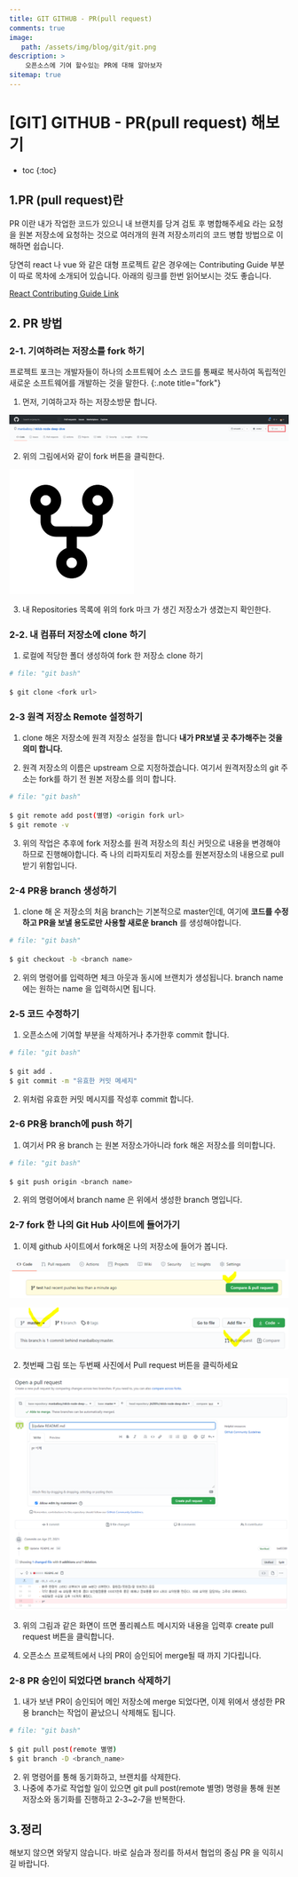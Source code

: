 ```yaml
---
title: GIT GITHUB - PR(pull request)
comments: true
image: 
   path: /assets/img/blog/git/git.png 
description: >
    오픈소스에 기여 할수있는 PR에 대해 알아보자
sitemap: true
---
```


# [GIT] GITHUB - PR(pull request) 해보기 

* toc
{:toc}


## 1.PR (pull request)란
PR 이란 내가 작업한 코드가 있으니 내 브랜치를 당겨 검토 후 병합해주세요 라는 요청을 원본 저장소에 요청하는 것으로 여러개의 원격 저장소끼리의 코드 병합 방법으로 이해하면 쉽습니다.

당연히 react 나 vue 와 같은 대형 프로젝트 같은 경우에는 Contributing Guide 부분이 따로 목차에 소개되어 있습니다. 아래의 링크를 한번 읽어보시는 것도 좋습니다.

[React Contributing Guide Link](https://reactjs.org/docs/how-to-contribute.html)


## 2. PR 방법
### 2-1. 기여하려는 저장소를 fork 하기 
프로젝트 포크는 개발자들이 하나의 소프트웨어 소스 코드를 통째로 복사하여 독립적인 새로운 소프트웨어를 개발하는 것을 말한다.
{:.note title="fork"}

1) 먼저, 기여하고자 하는 저장소방문 합니다. 

![fork](/assets/img/blog/git/2021/04/01.PNG  "fork")

2) 위의 그림에서와 같이 fork 버튼을 클릭한다. 

![fork2](/assets/img/blog/git/2021/04/02.png  "fork2")

3) 내 Repositories 목록에 위의 fork 마크 가 생긴 저장소가 생겼는지 확인한다.


### 2-2. 내 컴퓨터 저장소에 clone 하기 
1) 로컬에 적당한 폴더 생성하여 fork 한 저장소 clone 하기 

~~~bash
# file: "git bash"

$ git clone <fork url>
~~~ 


### 2-3 원격 저장소 Remote 설정하기
1) clone 해온 저장소에 원격 저장소 설정을 합니다 **내가 PR보낼 곳 추가해주는 것을 의미 합니다.**

2) 원격 저장소의 이름은 upstream 으로 지정하겠습니다. 여기서 원격저장소의 git 주소는 fork를 하기 전 원본 저장소를 의미 합니다. 

~~~bash
# file: "git bash"

$ git remote add post(별명) <origin fork url>
$ git remote -v
~~~ 

3) 위의 작업은 추후에 fork 저장소를 원격 저장소의 최신 커밋으로 내용을 변경해야 하므로 진행해야합니다. 즉 나의 리파지토리 저장소를 원본저장소의 내용으로 pull 받기 위함입니다.


### 2-4 PR용 branch 생성하기
1) clone 해 온 저장소의 처음 branch는 기본적으로 master인데, 여기에 **코드를 수정하고 PR을 보낼 용도로만 사용할 새로운 branch** 를 생성해야합니다.

~~~bash
# file: "git bash"

$ git checkout -b <branch name>
~~~ 

2) 위의 명령어를 입력하면 체크 아웃과 동시에 브랜치가 생성됩니다. branch name 에는 원하는 name 을 입력하시면 됩니다.

### 2-5 코드 수정하기
1) 오픈소스에 기여할 부분을 삭제하거나 추가한후 commit 합니다.

~~~bash
# file: "git bash"

$ git add .
$ git commit -m "유효한 커밋 메세지"
~~~ 

2) 위처럼 유효한 커밋 메시지를 작성후 commit 합니다.


### 2-6 PR용 branch에 push 하기 
1) 여기서 PR 용 branch 는 원본 저장소가아니라 fork 해온 저장소를 의미합니다. 
~~~bash
# file: "git bash"

$ git push origin <branch name>
~~~ 

2) 위의 명령어에서 branch name 은 위에서 생성한 branch 명입니다. 

### 2-7 fork 한 나의 Git Hub 사이트에 들어가기
1) 이제 github 사이트에서 fork해온 나의 저장소에 들어가 봅니다.

![fork3](/assets/img/blog/git/2021/04/04.PNG  "fork3")

![fork4](/assets/img/blog/git/2021/04/05.PNG  "fork4")

2) 첫번째 그림 또는 두번째 사진에서 Pull request 버튼을 클릭하세요

![fork6](/assets/img/blog/git/2021/04/06.PNG  "fork6")

3) 위의 그림과 같은 화면이 뜨면 
풀리퀘스트 메시지와 내용을 입력후 create pull request 버튼을 클릭합니다.

4) 오픈소스 프로젝트에서 나의 PR이 승인되어 merge될 때 까지 기다립니다.


### 2-8  PR 승인이 되었다면 branch 삭제하기
1) 내가 보낸 PR이 승인되어 메인 저장소에 merge 되었다면, 이제 위에서 생성한 PR용 branch는 작업이 끝났으니 삭제해도 됩니다.


~~~bash
# file: "git bash"

$ git pull post(remote 별명)
$ git branch -D <branch_name>
~~~ 

2) 위 명령어를 통해 동기화하고, 브랜치를 삭제한다.
3) 나중에 추가로 작업할 일이 있으면 git pull post(remote 별명) 명령을 통해 원본 저장소와 동기화를 진행하고 2-3~2-7을 반복한다.

## 3.정리
해보지 않으면 와닿지 않습니다. 바로 실습과 정리를 하셔서 협업의 중심 PR 을 익히시길 바랍니다. 







